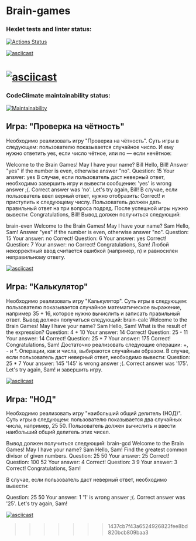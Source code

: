 # Brain-games
### Hexlet tests and linter status:
[![Actions Status](https://github.com/vareshka0101/frontend-project-44/actions/workflows/hexlet-check.yml/badge.svg)](https://github.com/vareshka0101/frontend-project-44/actions)


[![asciicast](https://asciinema.org/a/odURCygkQoTuCBld6QoGagQmP.svg)](https://asciinema.org/a/odURCygkQoTuCBld6QoGagQmP)

[![asciicast](https://asciinema.org/a/Fgcc29HDXwUVgeagNNkcHUd5e.svg)](https://asciinema.org/a/Fgcc29HDXwUVgeagNNkcHUd5e)
=======
### CodeClimate maintainability status:
[![Maintainability](https://api.codeclimate.com/v1/badges/cec6733fff1e4b93425c/maintainability)](https://codeclimate.com/github/vareshka0101/frontend-project-44/maintainability)

## Игра: "Проверка на чётность"
Необходимо реализовать игру "Проверка на чётность". Суть игры в следующем: пользователю показывается случайное число. И ему нужно ответить yes, если число чётное, или no — если нечётное:

Welcome to the Brain Games!
May I have your name? Bill
Hello, Bill!
Answer "yes" if the number is even, otherwise answer "no".
Question: 15
Your answer: yes
В случае, если пользователь даст неверный ответ, необходимо завершить игру и вывести сообщение:
'yes' is wrong answer ;(. Correct answer was 'no'.
Let's try again, Bill!
В случае, если пользователь ввел верный ответ, нужно отобразить:
Correct!
и приступить к следующему числу.
Пользователь должен дать правильный ответ на три вопроса подряд. После успешной игры нужно вывести:
Congratulations, Bill!
Вывод должен получиться следующий:

brain-even
Welcome to the Brain Games!
May I have your name? Sam
Hello, Sam!
Answer "yes" if the number is even, otherwise answer "no".
Question: 15
Your answer: no
Correct!
Question: 6
Your answer: yes
Correct!
Question: 7
Your answer: no
Correct!
Congratulations, Sam!
Любой некорректный ввод считается ошибкой (например, n) и равносилен неправильному ответу.

[![asciicast](https://asciinema.org/a/5KcHWzNmL1gQ0uTXGpYFKBLCs.svg)](https://asciinema.org/a/5KcHWzNmL1gQ0uTXGpYFKBLCs)

## Игра: "Калькулятор"
Необходимо реализовать игру "Калькулятор". Суть игры в следующем: пользователю показывается случайное математическое выражение, например 35 + 16, которое нужно вычислить и записать правильный ответ.
Вывод должен получиться следующий:
brain-calc
Welcome to the Brain Games!
May I have your name? Sam
Hello, Sam!
What is the result of the expression?
Question: 4 + 10
Your answer: 14
Correct!
Question: 25 - 11
Your answer: 14
Correct!
Question: 25 * 7
Your answer: 175
Correct!
Congratulations, Sam!
Достаточно реализовать следующие операции: +, - и *.
Операции, как и числа, выбираются случайным образом.
В случае, если пользователь даст неверный ответ, необходимо вывести:
Question: 25 * 7
Your answer: 145
'145' is wrong answer ;(. Correct answer was '175'.
Let's try again, Sam!
и завершить игру.

[![asciicast](https://asciinema.org/a/N4AEk3uT989Z3wBX1iHAPnfFm.svg)](https://asciinema.org/a/N4AEk3uT989Z3wBX1iHAPnfFm)

## Игра: "НОД"
Необходимо реализовать игру "наибольший общий делитель (НОД)". Суть игры в следующем: пользователю показывается два случайных числа, например, 25 50. Пользователь должен вычислить и ввести наибольший общий делитель этих чисел.

Вывод должен получиться следующий:
brain-gcd
Welcome to the Brain Games!
May I have your name? Sam
Hello, Sam!
Find the greatest common divisor of given numbers.
Question: 25 50
Your answer: 25
Correct!
Question: 100 52
Your answer: 4
Correct!
Question: 3 9
Your answer: 3
Correct!
Congratulations, Sam!

В случае, если пользователь даст неверный ответ, необходимо вывести:

Question: 25 50
Your answer: 1
'1' is wrong answer ;(. Correct answer was '25'.
Let's try again, Sam!

[![asciicast](https://asciinema.org/a/1EffDGlV8ShaiwP61DQAOLw3V.svg)](https://asciinema.org/a/1EffDGlV8ShaiwP61DQAOLw3V)
>>>>>>> 1437cb7f43a6524926823fee8bd820bcb809baa3

